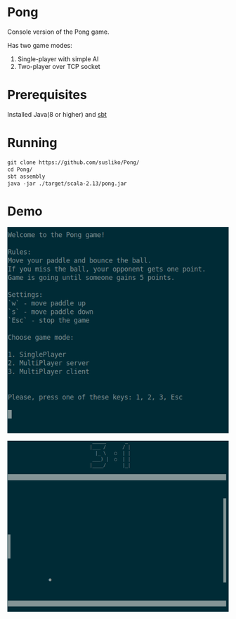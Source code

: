 # Pong
Console version of the Pong game.

Has two game modes:
1. Single-player with simple AI
2. Two-player over TCP socket

# Prerequisites
Installed Java(8 or higher) and [sbt](https://www.scala-sbt.org/index.html)

# Running
```
git clone https://github.com/susliko/Pong/
cd Pong/
sbt assembly
java -jar ./target/scala-2.13/pong.jar
```

# Demo
<p align="center">
  <img src="images/intro.png"/>
</p>

<p align="center">
  <img src="images/gameplay.png"/>
</p>
